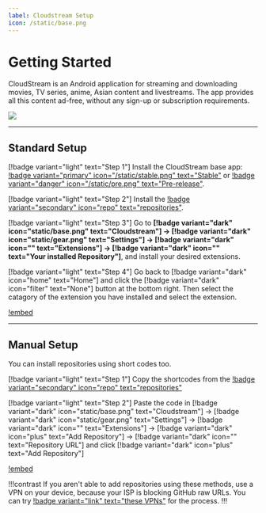 ```yaml
---
label: Cloudstream Setup
icon: /static/base.png
---
```

# Getting Started

CloudStream is an Android application for streaming and downloading movies, TV series, anime, Asian content and livestreams. The app provides all this content ad-free, without any sign-up or subscription requirements.

![](/static/cover.png)
___
## Standard Setup

[!badge variant="light" text="Step 1"] Install the CloudStream base app: [!badge variant="primary" icon="/static/stable.png" text="Stable"](https://github.com/recloudstream/cloudstream/releases/latest) or [!badge variant="danger" icon="/static/pre.png" text="Pre-release"](https://github.com/recloudstream/cloudstream/releases/pre-release).

[!badge variant="light" text="Step 2"] Install the [!badge variant="secondary" icon="repo" text="repositories"](Repositories.md).

[!badge variant="light" text="Step 3"] Go to **[!badge variant="dark" icon="static/base.png" text="Cloudstream"] → [!badge variant="dark" icon="static/gear.png" text="Settings"] → [!badge variant="dark" icon="" text="Extensions"] → [!badge variant="dark" icon="" text="Your installed Repository"]**, and install your desired extensions.

[!badge variant="light" text="Step 4"] Go back to [!badge variant="dark" icon="home" text="Home"] and click the [!badge variant="dark" icon="filter" text="None"] button at the bottom right. Then select the catagory of the extension you have installed and select the extension.

[!embed](https://www.youtube-nocookie.com/embed/B_WmCAUCy2c)
___
## Manual Setup

You can install repositories using short codes too.

[!badge variant="light" text="Step 1"] Copy the shortcodes from the [!badge variant="secondary" icon="repo" text="repositories"](Repositories.md)

[!badge variant="light" text="Step 2"] Paste the code in [!badge variant="dark" icon="static/base.png" text="Cloudstream"] → [!badge variant="dark" icon="static/gear.png" text="Settings"] → [!badge variant="dark" icon="" text="Extensions"] → [!badge variant="dark" icon="plus" text="Add Repository"] → [!badge variant="dark" icon="" text="Repository URL"] and click [!badge variant="dark" icon="plus" text="Add Repository"]

[!embed](https://youtu.be/Wpq9MPajOVc)

!!!contrast If you aren't able to add repositories using these methods,
use a VPN on your device, because your ISP is blocking GitHub raw URLs. You can try [!badge variant="link" text="these VPNs"](/recapps.md/#vpn) for the process.
!!!
